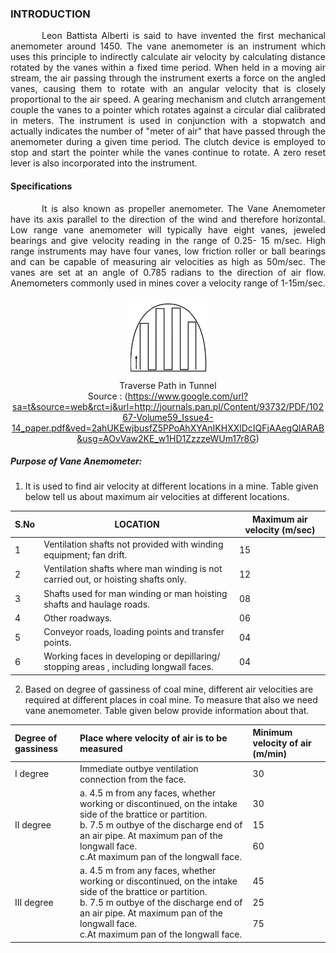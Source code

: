 ### INTRODUCTION<br>

<p style="text-indent:50px;text-align:justify;"> Leon Battista Alberti is said to have invented the first mechanical anemometer around 1450. The vane anemometer is an instrument which uses this principle to indirectly calculate air velocity by calculating distance rotated by the vanes within a fixed time period. When held in a moving air stream, the air passing through the instrument exerts a force on the angled vanes, causing them to rotate with an angular velocity that is closely proportional to the air speed. A gearing mechanism and clutch arrangement couple the vanes to a pointer which rotates against a circular dial calibrated in meters. The instrument is used in conjunction with a stopwatch and actually indicates the number of "meter of air" that have passed through the anemometer during a given time period. The clutch device is employed to stop and start the pointer while the vanes continue to rotate. A zero reset lever is also incorporated into the instrument.
</p>

#### Specifications

<p style="text-indent:50px;text-align:justify;">It is also known as propeller anemometer. The Vane Anemometer have its axis parallel to the direction of the wind and therefore horizontal. Low range vane anemometer will typically have eight vanes, jeweled bearings and give velocity reading in the range of 0.25- 15 m/sec. High range instruments may have four vanes, low friction roller or ball bearings and can be capable of measuring air velocities as high as 50m/sec. The vanes are set at an angle of 0.785 radians to the direction of air flow. Anemometers commonly used in mines cover a velocity range of 1-15m/sec.
</p>

<center>
<img width="130px;" src="images/tunnel.png"></img><br>
Traverse Path in Tunnel <br>
<center>Source : (<a href="https://www.google.com/url?sa=t&source=web&rct=j&url=http://journals.pan.pl/Content/93732/PDF/10267-Volume59_Issue4-14_paper.pdf&ved=2ahUKEwjbusfZ5PPoAhXYAnIKHXXlDcIQFjAAegQIARAB&usg=AOvVaw2KE_w1HD1ZzzzeWUm17r8G">https://www.google.com/url?sa=t&source=web&rct=j&url=http://journals.pan.pl/Content/93732/PDF/10267-Volume59_Issue4-14_paper.pdf&ved=2ahUKEwjbusfZ5PPoAhXYAnIKHXXlDcIQFjAAegQIARAB&usg=AOvVaw2KE_w1HD1ZzzzeWUm17r8G</a>)</center>
</center>

##### Purpose of Vane Anemometer:
1.	It is used to find air velocity at different locations in a mine. Table given below tell us about maximum air velocities at different locations.

| S.No | LOCATION |   Maximum air velocity (m/sec)|
|---|---|---|
| 1 | Ventilation shafts not provided with winding equipment; fan drift.| 15|
| 2 |	Ventilation shafts where man winding is not carried out, or hoisting shafts only.|12|
| 3 |	Shafts used for man winding or man hoisting shafts and haulage roads.|08|
| 4 |	Other roadways. |06|
| 5 |	Conveyor roads, loading points and transfer points.  |04|
| 6 |	Working faces in developing or depillaring/ stopping areas , including longwall faces. |04|

2.	Based on degree of gassiness of coal mine, different air velocities are required at different places in coal mine. To measure that also we need vane anemometer. Table given below provide information about that.

Degree of gassiness| Place where velocity of air is to be measured |   Minimum velocity of air (m/min)
:---|:---|:---
I degree | Immediate outbye ventilation connection from the face.| 30
II degree |a.	 4.5 m from any faces, whether working or discontinued, on the intake side of the brattice or partition.<br> b. 7.5 m outbye of the discharge end of an air pipe.	At maximum pan of the longwall face.<br>c.At maximum pan of the longwall face.| 30<br><br>15<br><br>60
III degree |a.	 4.5 m from any faces, whether working or discontinued, on the intake side of the brattice or partition.<br> b. 7.5 m outbye of the discharge end of an air pipe.	At maximum pan of the longwall face.<br>c.At maximum pan of the longwall face.| 45<br><br>25<br><br>75

<br>
